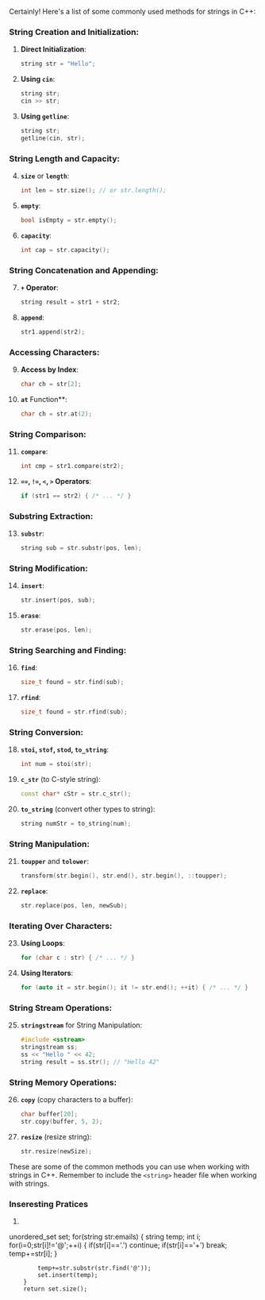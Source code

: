 Certainly! Here's a list of some commonly used methods for strings in C++:

### String Creation and Initialization:
1. **Direct Initialization**:
   ```cpp
   string str = "Hello";
   ```

2. **Using `cin`**:
   ```cpp
   string str;
   cin >> str;
   ```

3. **Using `getline`**:
   ```cpp
   string str;
   getline(cin, str);
   ```

### String Length and Capacity:
4. **`size`** or **`length`**:
   ```cpp
   int len = str.size(); // or str.length();
   ```

5. **`empty`**:
   ```cpp
   bool isEmpty = str.empty();
   ```

6. **`capacity`**:
   ```cpp
   int cap = str.capacity();
   ```

### String Concatenation and Appending:
7. **`+` Operator**:
   ```cpp
   string result = str1 + str2;
   ```

8. **`append`**:
   ```cpp
   str1.append(str2);
   ```

### Accessing Characters:
9. **Access by Index**:
   ```cpp
   char ch = str[2];
   ```

10. **`at`** Function**:
    ```cpp
    char ch = str.at(2);
    ```

### String Comparison:
11. **`compare`**:
    ```cpp
    int cmp = str1.compare(str2);
    ```

12. **`==`, `!=`, `<`, `>` Operators**:
    ```cpp
    if (str1 == str2) { /* ... */ }
    ```

### Substring Extraction:
13. **`substr`**:
    ```cpp
    string sub = str.substr(pos, len);
    ```

### String Modification:
14. **`insert`**:
    ```cpp
    str.insert(pos, sub);
    ```

15. **`erase`**:
    ```cpp
    str.erase(pos, len);
    ```

### String Searching and Finding:
16. **`find`**:
    ```cpp
    size_t found = str.find(sub);
    ```

17. **`rfind`**:
    ```cpp
    size_t found = str.rfind(sub);
    ```

### String Conversion:
18. **`stoi`, `stof`, `stod`, `to_string`**:
    ```cpp
    int num = stoi(str);
    ```

19. **`c_str`** (to C-style string):
    ```cpp
    const char* cStr = str.c_str();
    ```

20. **`to_string`** (convert other types to string):
    ```cpp
    string numStr = to_string(num);
    ```

### String Manipulation:
21. **`toupper`** and **`tolower`**:
    ```cpp
    transform(str.begin(), str.end(), str.begin(), ::toupper);
    ```

22. **`replace`**:
    ```cpp
    str.replace(pos, len, newSub);
    ```

### Iterating Over Characters:
23. **Using Loops**:
    ```cpp
    for (char c : str) { /* ... */ }
    ```

24. **Using Iterators**:
    ```cpp
    for (auto it = str.begin(); it != str.end(); ++it) { /* ... */ }
    ```

### String Stream Operations:
25. **`stringstream`** for String Manipulation:
    ```cpp
    #include <sstream>
    stringstream ss;
    ss << "Hello " << 42;
    string result = ss.str(); // "Hello 42"
    ```

### String Memory Operations:
26. **`copy`** (copy characters to a buffer):
    ```cpp
    char buffer[20];
    str.copy(buffer, 5, 2);
    ```

27. **`resize`** (resize string):
    ```cpp
    str.resize(newSize);
    ```

These are some of the common methods you can use when working with strings in C++. Remember to include the `<string>` header file when working with strings.





### Inseresting Pratices

1. ```cpp

unordered_set<string> set;
        for(string str:emails)
        {
            string temp;
            int i;
            for(i=0;str[i]!='@';++i)
            {
                if(str[i]=='.') continue;
                if(str[i]=='+') break;
                temp+=str[i];
            }
            
            temp+=str.substr(str.find('@'));
            set.insert(temp);
        }
        return set.size();

```

